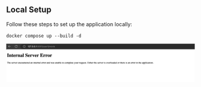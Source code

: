 ## Local Setup

Follow these steps to set up the application locally:

```shell
docker compose up --build -d  
```

![alt](../../../assets/compose-exercise3-app2-output.png)
